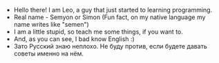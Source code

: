 - Hello there! I am Leo, a guy that just started to learning programming.
- Real name - Semyon or Simon (Fun fact, on my native language my name writes like "semen")
- I am a little stupid, so teach me some things, if you want to.
- And, as you can see, I bad know English :)
- Зато Русский знаю неплохо. Не буду против, если будете давать советы именно на нём.

<!---
SemyonPopov/SemyonPopov is a ✨ special ✨ repository because its `README.md` (this file) appears on your GitHub profile.
You can click the Preview link to take a look at your changes.
--->
